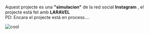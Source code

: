 <p>Aquest projecte es una <b>"simulacion"</b> de la red social <b/>Instagram</b> , el projecte está fet amb <b>LARAVEL</b><br> PD: Encara el projecte está en process....
<!---<h4>Un gran poder comporta una gran responsabilitat, perque no utilitzem aquest poder per construir una comunitat i unir el món?</h4>---!>

![cool](https://user-images.githubusercontent.com/87650160/157552942-81b25139-d9f8-42ae-84c1-76ae8c458ba4.png)

